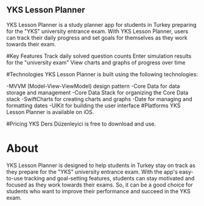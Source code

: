 ## YKS Lesson Planner
YKS Lesson Planner is a study planner app for students in Turkey preparing for the "YKS" university entrance exam. With  YKS Lesson Planner, users can track their daily progress and set goals for themselves as they work towards their exam.

#Key Features
Track daily solved question counts
Enter simulation results for the "university exam"
View charts and graphs of progress over time

#Technologies
YKS Lesson Planner is built using the following technologies:

-MVVM (Model-View-ViewModel) design pattern
-Core Data for data storage and management
-Core Data Stack for organizing the Core Data stack
-SwiftCharts for creating charts and graphs
-Date for managing and formatting dates
-UIKit for building the user interface
#Platforms
YKS Lesson Planner is available on iOS.

#Pricing
YKS Ders Düzenleyici is free to download and use.

# About
YKS Lesson Planner is designed to help students in Turkey stay on track as they prepare for the "YKS" university entrance exam. With the app's easy-to-use tracking and goal-setting features, students can stay motivated and focused as they work towards their exams. So, it can be a good choice for students who want to improve their performance and succeed in the YKS exam.

